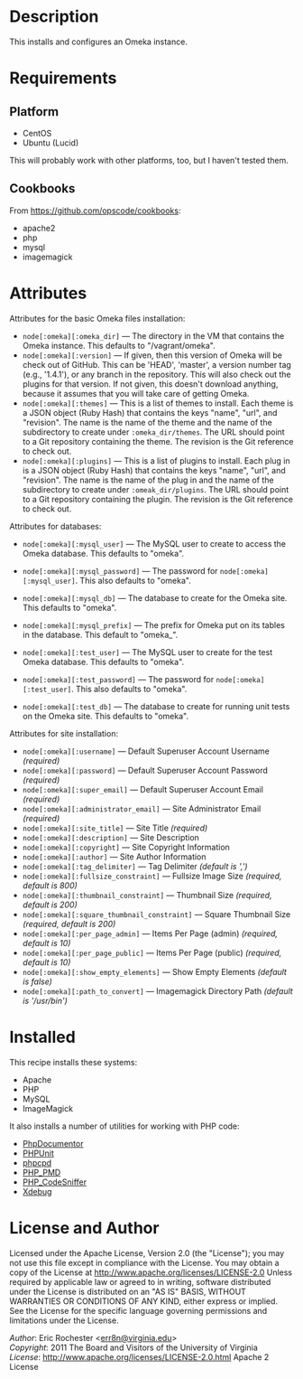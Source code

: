
# Description

This installs and configures an Omeka instance.

# Requirements

## Platform

 * CentOS
 * Ubuntu (Lucid)

This will probably work with other platforms, too, but I haven't tested them.

## Cookbooks

From https://github.com/opscode/cookbooks:

 * apache2
 * php
 * mysql
 * imagemagick

# Attributes

Attributes for the basic Omeka files installation:

 * `node[:omeka][:omeka_dir]` — The directory in the VM that contains the Omeka
   instance. This defaults to "/vagrant/omeka".
 * `node[:omeka][:version]` — If given, then this version of Omeka will be
   check out of GitHub. This can be 'HEAD', 'master', a version number tag
   (e.g., '1.4.1'), or any branch in the repository. This will also check out
   the plugins for that version. If not given, this doesn't download anything,
   because it assumes that you will take care of getting Omeka.
 * `node[:omeka][:themes]` — This is a list of themes to install. Each theme is
   a JSON object (Ruby Hash) that contains the keys "name", "url", and
   "revision". The name is the name of the theme and the name of the
   subdirectory to create under `:omeka_dir/themes`. The URL should point to a
   Git repository containing the theme. The revision is the Git reference to
   check out.
 * `node[:omeka][:plugins]` — This is a list of plugins to install. Each plug
   in is a JSON object (Ruby Hash) that contains the keys "name", "url", and
   "revision". The name is the name of the plug in and the name of the
   subdirectory to create under `:omeak_dir/plugins`. The URL should point to a
   Git repository containing the plugin. The revision is the Git reference to
   check out.

Attributes for databases:

 * `node[:omeka][:mysql_user]` — The MySQL user to create to access the Omeka
   database. This defaults to "omeka".
 * `node[:omeka][:mysql_password]` — The password for
   `node[:omeka][:mysql_user]`. This also defaults to "omeka".
 * `node[:omeka][:mysql_db]` — The database to create for the Omeka site. This
   defaults to "omeka".
 * `node[:omeka][:mysql_prefix]` — The prefix for Omeka put on its tables in
   the database. This default to "omeka_".

 * `node[:omeka][:test_user]` — The MySQL user to create for the test Omeka
   database. This defaults to "omeka".
 * `node[:omeka][:test_password]` — The password for
   `node[:omeka][:test_user]`. This also defaults to "omeka".
 * `node[:omeka][:test_db]` — The database to create for running unit tests on
   the Omeka site. This defaults to "omeka".

Attributes for site installation:

 * `node[:omeka][:username]` — Default Superuser Account Username *(required)*
 * `node[:omeka][:password]` — Default Superuser Account Password *(required)*
 * `node[:omeka][:super_email]` — Default Superuser Account Email *(required)*
 * `node[:omeka][:administrator_email]` — Site Administrator Email *(required)*
 * `node[:omeka][:site_title]` — Site Title *(required)*
 * `node[:omeka][:description]` — Site Description
 * `node[:omeka][:copyright]` — Site Copyright Information
 * `node[:omeka][:author]` — Site Author Information
 * `node[:omeka][:tag_delimiter]` — Tag Delimiter *(default is ',')*
 * `node[:omeka][:fullsize_constraint]` — Fullsize Image Size *(required,
   default is 800)*
 * `node[:omeka][:thumbnail_constraint]` — Thumbnail Size *(required, default
   is 200)*
 * `node[:omeka][:square_thumbnail_constraint]` — Square Thumbnail Size
   *(required, default is 200)*
 * `node[:omeka][:per_page_admin]` — Items Per Page (admin) *(required, default
   is 10)*
 * `node[:omeka][:per_page_public]` — Items Per Page (public) *(required,
   default is 10)*
 * `node[:omeka][:show_empty_elements]` — Show Empty Elements *(default is
   false)*
 * `node[:omeka][:path_to_convert]` — Imagemagick Directory Path *(default is
   '/usr/bin')*

# Installed

This recipe installs these systems:

 * Apache
 * PHP
 * MySQL
 * ImageMagick

It also installs a number of utilities for working with PHP code:

 * [PhpDocumentor](http://www.phpdoc.org/)
 * [PHPUnit](https://github.com/sebastianbergmann/phpunit/)
 * [phpcpd](https://github.com/sebastianbergmann/phpcpd/)
 * [PHP_PMD](http://phpmd.org/)
 * [PHP_CodeSniffer](http://pear.php.net/package/PHP_CodeSniffer/redirected)
 * [Xdebug](http://xdebug.org/)

# License and Author

Licensed under the Apache License, Version 2.0 (the "License"); you may not
use this file except in compliance with the License. You may obtain a copy of
the License at http://www.apache.org/licenses/LICENSE-2.0 Unless required by
applicable law or agreed to in writing, software distributed under the
License is distributed on an "AS IS" BASIS, WITHOUT WARRANTIES OR CONDITIONS
OF ANY KIND, either express or implied. See the License for the specific
language governing permissions and limitations under the License.

*Author*:      Eric Rochester <[err8n@virginia.edu](mailto:err8n@virginia.edu)> <br />
*Copyright*:   2011 The Board and Visitors of the University of Virginia <br />
*License*:     http://www.apache.org/licenses/LICENSE-2.0.html Apache 2 License <br />

